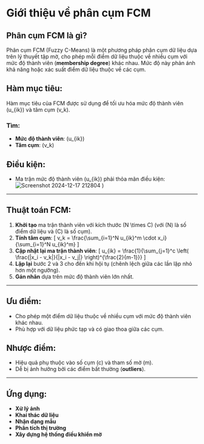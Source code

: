 # Giới thiệu về phân cụm FCM

## Phân cụm FCM là gì?
Phân cụm FCM (Fuzzy C-Means) là một phương pháp phân cụm dữ liệu dựa trên lý thuyết tập mờ, cho phép mỗi điểm dữ liệu thuộc về nhiều cụm với mức độ thành viên (**membership degree**) khác nhau. Mức độ này phản ánh khả năng hoặc xác suất điểm dữ liệu thuộc về các cụm.

## Hàm mục tiêu:
Hàm mục tiêu của FCM được sử dụng để tối ưu hóa mức độ thành viên \(u_{ik}\) và tâm cụm \(v_k\).  

### Tìm:
- **Mức độ thành viên**: \(u_{ik}\)  
- **Tâm cụm**: \(v_k\)

## Điều kiện:
- Ma trận mức độ thành viên \(u_{ik}\) phải thỏa mãn điều kiện:
  ![Screenshot 2024-12-17 212804](https://github.com/user-attachments/assets/e9b57a91-acb9-4e2b-85ae-a8f814598333)
)

---

## Thuật toán FCM:
1. **Khởi tạo** ma trận thành viên với kích thước \(N \times C\) (với \(N\) là số điểm dữ liệu và \(C\) là số cụm).
2. **Tính tâm cụm**:
   \[
   v_k = \frac{\sum_{i=1}^N u_{ik}^m \cdot x_i}{\sum_{i=1}^N u_{ik}^m}
   \]
3. **Cập nhật lại ma trận thành viên**:
   \[
   u_{ik} = \frac{1}{\sum_{j=1}^c \left( \frac{\|x_i - v_k\|}{\|x_i - v_j\|} \right)^{\frac{2}{m-1}}}
   \]
4. **Lặp lại** bước 2 và 3 cho đến khi hội tụ (chênh lệch giữa các lần lặp nhỏ hơn một ngưỡng).
5. **Gán nhãn** dựa trên mức độ thành viên lớn nhất.

---

## Ưu điểm:
- Cho phép một điểm dữ liệu thuộc về nhiều cụm với mức độ thành viên khác nhau.
- Phù hợp với dữ liệu phức tạp và có giao thoa giữa các cụm.

## Nhược điểm:
- Hiệu quả phụ thuộc vào số cụm \(c\) và tham số mờ \(m\).
- Dễ bị ảnh hưởng bởi các điểm bất thường (**outliers**).

---

## Ứng dụng:
- **Xử lý ảnh**
- **Khai thác dữ liệu**
- **Nhận dạng mẫu**
- **Phân tích thị trường**
- **Xây dựng hệ thống điều khiển mờ**
